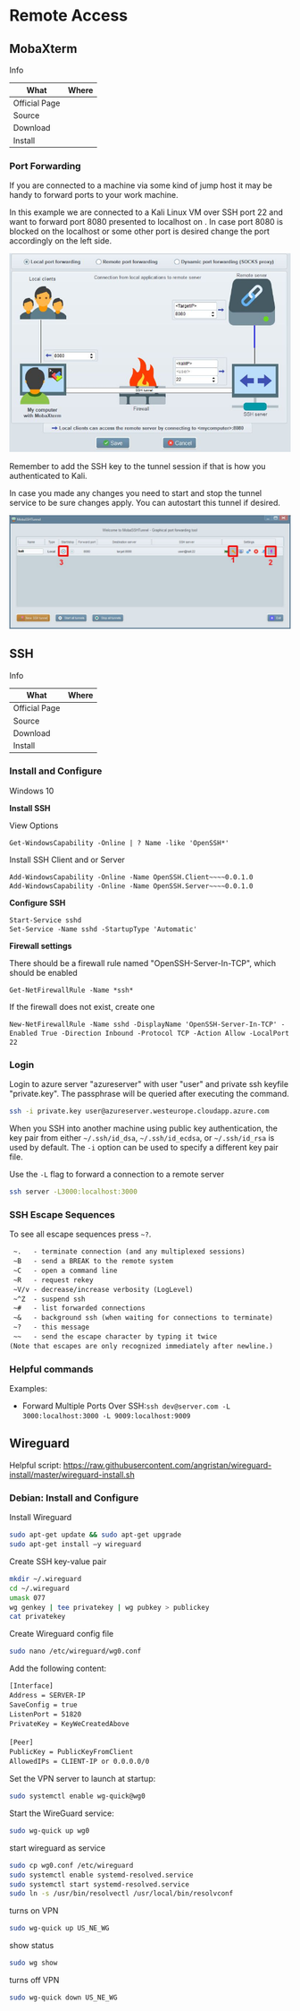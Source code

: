 # Remote Access

## MobaXterm

Info

|What|Where|
|-|-|
|Official Page||
|Source||
|Download||
|Install||

### Port Forwarding

If you are connected to a machine via some kind of jump host it may be handy to forward ports to your work machine.

In this example we are connected to a Kali Linux VM over SSH port 22 and want to forward port 8080 presented to localhost on <TargetIP>. In case port 8080 is blocked on the localhost or some other port is desired change the port accordingly on the left side.

![mobaxterm portforwarding settings](_mobaxterm_portforwarding1.jpg)

Remember to add the SSH key to the tunnel session if that is how you authenticated to Kali.

In case you made any changes you need to start and stop the tunnel service to be sure changes apply. You can autostart this tunnel if desired.

![mobaxterm portforwarding details](_mobaxterm_portforwarding2.jpg)

## SSH

Info

| What          | Where |
|---------------|-------|
| Official Page |       |
| Source        |       |
| Download      |       |
| Install       |       |

### Install and Configure

Windows 10

**Install SSH**

View Options

``` ps11
Get-WindowsCapability -Online | ? Name -like 'OpenSSH*'
```

Install SSH Client and or Server

``` ps11
Add-WindowsCapability -Online -Name OpenSSH.Client~~~~0.0.1.0
Add-WindowsCapability -Online -Name OpenSSH.Server~~~~0.0.1.0
```

**Configure SSH**

``` ps11
Start-Service sshd
Set-Service -Name sshd -StartupType 'Automatic'
```

**Firewall settings**

There should be a firewall rule named "OpenSSH-Server-In-TCP", which should be enabled

``` ps11
Get-NetFirewallRule -Name *ssh*
```

If the firewall does not exist, create one

``` ps11
New-NetFirewallRule -Name sshd -DisplayName 'OpenSSH-Server-In-TCP' -Enabled True -Direction Inbound -Protocol TCP -Action Allow -LocalPort 22
```

### Login

Login to azure server "azureserver" with user "user" and private ssh keyfile "private.key". The passphrase will be queried after executing the command.

``` sh
ssh -i private.key user@azureserver.westeurope.cloudapp.azure.com
```

When you SSH into another machine using public key authentication, the key pair from either `~/.ssh/id_dsa`, `~/.ssh/id_ecdsa`, or `~/.ssh/id_rsa` is used by default. The `-i` option can be used to specify a different key pair file.

Use the `-L` flag to forward a connection to a remote server

``` sh
ssh server -L3000:localhost:3000
```

### SSH Escape Sequences

To see all escape sequences press `~?`.

``` txt
 ~.   - terminate connection (and any multiplexed sessions)
 ~B   - send a BREAK to the remote system
 ~C   - open a command line
 ~R   - request rekey
 ~V/v - decrease/increase verbosity (LogLevel)
 ~^Z  - suspend ssh
 ~#   - list forwarded connections
 ~&   - background ssh (when waiting for connections to terminate)
 ~?   - this message
 ~~   - send the escape character by typing it twice
(Note that escapes are only recognized immediately after newline.)
```

### Helpful commands

Examples:

- Forward Multiple Ports Over SSH:```ssh dev@server.com -L 3000:localhost:3000 -L 9009:localhost:9009```

## Wireguard

Helpful script: <https://raw.githubusercontent.com/angristan/wireguard-install/master/wireguard-install.sh>

### Debian: Install and Configure

Install Wireguard

``` sh
sudo apt-get update && sudo apt-get upgrade
sudo apt-get install –y wireguard
```

Create SSH key-value pair

``` sh
mkdir ~/.wireguard
cd ~/.wireguard
umask 077
wg genkey | tee privatekey | wg pubkey > publickey
cat privatekey
```

Create Wireguard config file

``` sh
sudo nano /etc/wireguard/wg0.conf
```

Add the following content:

``` sh
[Interface]
Address = SERVER-IP
SaveConfig = true
ListenPort = 51820
PrivateKey = KeyWeCreatedAbove

[Peer]
PublicKey = PublicKeyFromClient
AllowedIPs = CLIENT-IP or 0.0.0.0/0
```

Set the VPN server to launch at startup:

``` sh
sudo systemctl enable wg-quick@wg0
```

Start the WireGuard service:

``` sh
sudo wg-quick up wg0
```

start wireguard as service

``` sh
sudo cp wg0.conf /etc/wireguard
sudo systemctl enable systemd-resolved.service
sudo systemctl start systemd-resolved.service
sudo ln -s /usr/bin/resolvectl /usr/local/bin/resolvconf
```

turns on VPN

``` sh
sudo wg-quick up US_NE_WG
```

show status

``` sh
sudo wg show
```

turns off VPN

``` sh
sudo wg-quick down US_NE_WG
```
